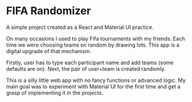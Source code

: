 # FIFA Randomizer

A simple project created as a React and Material UI practice.

On many occasions I used to play Fifa tournaments with my friends. Each time we were
choosing teams on random by drawing lots. This app is a digital upgrade of that mechanism.

Firstly, user has to type each participant name and add teams (some defaults are on). Next, the pair
of user+team is created randomly.

This is a silly little web app with no fancy functions or advanced logic. My main goal was to experiment with Material UI for the first time and get a grasp of implementing it in the projects.
